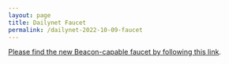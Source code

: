 ```yaml
---
layout: page
title: Dailynet Faucet
permalink: /dailynet-2022-10-09-faucet
---
```


[Please find the new Beacon-capable faucet by following this link](https://faucet.dailynet-2022-10-09.teztnets.xyz).
